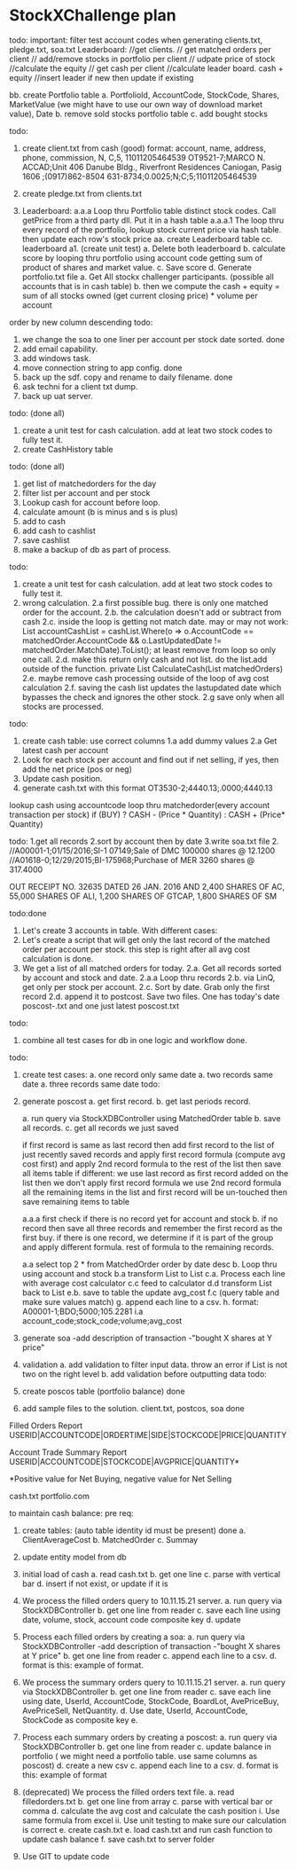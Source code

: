 # StockXChallenge plan

todo: 
important:  filter test account codes when generating clients.txt, pledge.txt, soa.txt
Leaderboard:
            //get clients.
            // get matched orders per client
            // add/remove stocks in portfolio per client
            // udpate price of stock
            //calculate the equity
            // get cash per client
            //calculate leader board.  cash + equity
            //insert leader if new then update if existing

bb. create Portfolio table
	a. PortfolioId, AccountCode, StockCode, Shares, MarketValue (we might have to use our own way of download market value), Date
	b. remove sold stocks portfolio table
	c. add bought stocks 


todo:
1. create client.txt from cash (good)
format:
account, name, address, phone, commission, N, C,5, 11011205464539
OT9521-7;MARCO N. ACCAD;Unit 406 Danube Bldg., Riverfront Residences Caniogan, Pasig 1606 ;(0917)862-8504 631-8734;0.0025;N;C;5;11011205464539

1. create pledge.txt from clients.txt
1. Leaderboard:
a.a.a Loop thru Portfolio table distinct stock codes.  Call getPrice from a third party dll. Put it in a hash table
a.a.a.1 The loop thru every record of the portfolio, lookup stock current price via hash table. then update each row's stock price
aa. create Leaderboard table
cc. leaderboard 
	a1. (create unit test) 
	a. Delete both leaderboard
	b. calculate score by looping thru portfolio using account code getting sum of product of shares and market value.
	c. Save score 
	d. Generate portfolio.txt file
a. Get All stockx challenger participants. (possible all accounts that is in cash table)
b. then we compute the cash + equity = 
  sum of all stocks owned (get current closing price) * volume per account

  order by new column descending
todo:
1. we change the soa to one liner per account per stock date sorted. done
2. add email capability. 
3. add windows task.
4. move connection string to app config. done
5. back up the sdf. copy and rename to daily filename. done
6. ask techni for a client txt dump. 
7. back up uat server.

todo: (done all)
1. create a unit test for cash calculation. add at leat two stock codes to fully test it.
2. create CashHistory table

todo: (done all)
1. get list of matchedorders for the day
2. filter list per account and per stock
3. Lookup cash for account before loop. 
4. calculate amount (b is minus and s is plus)
5. add to cash
6. add cash to cashlist
7. save cashlist
8. make a backup of db as part of process.

todo:
1. create a unit test for cash calculation. add at leat two stock codes to fully test it.
2. wrong calculation. 
2.a first possible bug.  there is only one matched order for the account.
2.b. the calculation doesn't add or subtract from cash
2.c. inside the loop is getting not match date.  may or may not work:
                    List<Cash> accountCashList = cashList.Where(o => o.AccountCode == matchedOrder.AccountCode && o.LastUpdatedDate != matchedOrder.MatchDate).ToList();
					at least remove from loop so only one call.
2.d. make this return only cash and not list.  do the list.add outside of the function.
        private List<Cash> CalculateCash(List<MatchedOrder> matchedOrders)
2.e. maybe remove cash processing outside of the loop of avg cost calculation
2.f. saving the cash list updates the lastupdated date which bypasses the check and ignores the other stock.
2.g save only when all stocks are processed.


todo:
1. create cash table: use correct columns
1.a add dummy values
2.a Get latest cash per account
3. Look for each stock per account and find out if net selling, if yes, then add the net price (pos or neg)
4. Update cash position.
5. generate cash.txt with this format OT3530-2;4440.13;.0000;4440.13
 
 
 lookup cash using accountcode
 loop thru matchedorder(every account transaction per stock)
	if (BUY) ? CASH - (Price * Quantity) : CASH + (Price* Quantity)

todo:
1.get all records
2.sort by account then by date
3.write soa.txt file
2.            //A00001-1;01/15/2016;SI-1  07149;Sale of DMC 100000 shares @ 12.1200 
            //A01618-0;12/29/2015;BI-175968;Purchase of MER 3260 shares @ 317.4000


OUT RECEIPT NO. 32635 DATED 26 JAN. 2016 AND 
2,400 SHARES OF AC, 55,000 SHARES OF ALI, 1,200 SHARES OF GTCAP, 1,800 SHARES OF SM 


todo:done
1. Let's create 3 accounts in table.  With different cases:
2. Let's create a script that will get only the last record of the matched order per account per stock.  this step is right after all 
avg cost calculation is done.
2. We get a list of all matched orders for today.
2.a. Get all records sorted by account and stock and date.
2.a.a  Loop thru records
2.b. via LinQ, get only per stock per account.
2.c. Sort by date. Grab only the first record
2.d. append it to postcost. Save two files. One has today's date poscost-<date>.txt and one just latest poscost.txt


todo:
1. combine all test cases for db in one logic and workflow done.


todo:
1. create test cases:
   a. one record only same date
   a. two records same date
   a. three records same date
todo:
1. generate poscost
   a. get first record.
   b. get last periods record.

   a. run query via StockXDBController using MatchedOrder table
   b. save all records.
   c. get all records we just saved

   if first record is same as last record 
     then add first record to the list of just recently saved records and apply first record formula (compute avg cost first)
	 and apply 2nd record formula to the rest of the list
	 then save all items table
   if different:
       we use last record as first record added on the list then we don't apply first record formula
	   we use 2nd record formula all the remaining items in the list and first record will be un-touched
	   then save remaining items to table

   a.a.a first check if there is no record yet for account and stock
   b. if no record then save all three records and remember the first record as the first buy.
   if there is one record, we determine if it is part of the group and apply different formula.
   rest of formula to the remaining records.
   
   
    
   
   a.a select top 2 * from MatchedOrder order by date desc
   b. Loop thru using account and stock
   b.a transform List<MatchOrder> to List<ClientAverageCost>
   c.a. Process each line with average cost calculator
   c.c feed to calculator
   d.d transform List<ClientAverageCost> back to List<MatchOrder>
   e.b. save to table the update avg_cost
   f.c  (query table and make sure values match)
   g. append each line to a csv.
   h. format: A00001-1;BDO;5000;105.2281
   i.a account_code;stock_code;volume;avg_cost
2. generate soa
		-add description of transaction
		-"bought X shares at Y price"
3. validation
   a. add validation to filter input data.  throw an error if List is not two on the right level
   b. add validation before outputting data
todo:
1. create poscos table (portfolio balance) done
2. add sample files to the solution. client.txt, postcos, soa done


Filled Orders Report
USERID|ACCOUNTCODE|ORDERTIME|SIDE|STOCKCODE|PRICE|QUANTITY


Account Trade Summary Report
USERID|ACCOUNTCODE|STOCKCODE|AVGPRICE|QUANTITY* 

*Positive value for Net Buying, negative value for Net Selling

cash.txt
portfolio.com

to maintain cash balance:
pre req:
1. create tables: (auto table identity id must be present) done
	a. ClientAverageCost
	b. MatchedOrder
	c. Summay
2. update entity model from db 
1. initial load of cash 
	a. read cash.txt
	b. get one line
	c. parse with vertical bar
	d. insert if not exist, or update if it is

2. We process the filled orders query to 10.11.15.21 server.
	a. run query via StockXDBController
	b. get one line from reader
	c. save each line using date, volume, stock, account code composite key
	d. update 


3. Process each filled orders by creating a soa:
	a. run query via StockXDBController
		-add description of transaction
		-"bought X shares at Y price"
	b. get one line from reader
	c. append each line to a csv.
	d. format is this: example of format.

4. We process the summary orders query to 10.11.15.21 server.
	a. run query via StockXDBController
	b. get one line from reader
	c. save each line using date, UserId, AccountCode, StockCode, BoardLot, AvePriceBuy, AvePriceSell, NetQuantity.
	d. Use date, UserId, AccountCode, StockCode as composite key 
	e. 

5. Process each summary orders by creating a poscost:
	a. run query via StockXDBController
	b. get one line from reader
	c. update balance in portfolio ( we might need a portfolio table. use same columns as poscost) 
	d. create a new csv
	c. append each line to a csv.
	d. format is this: example of format


2. (deprecated) We process the filled orders text file.
	a. read filledorders.txt
	b. get one line from array
	c. parse with vertical bar or comma
	d. calculate the avg cost and calculate the cash position
		i. Use same formula from excel
		ii. Use unit testing to make sure our calculation is correct
	e. create cash.txt
	e. load cash.txt and run cash function to update cash balance
	f. save cash.txt to server folder
3. Use GIT to update code


